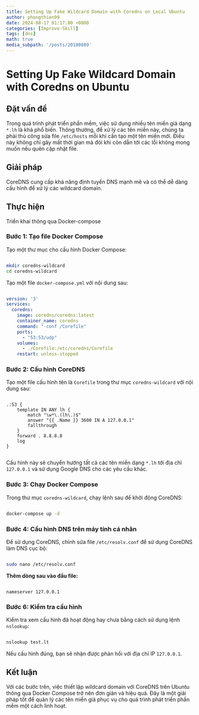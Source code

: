 ```yaml
---
title: Setting Up Fake Wildcard Domain with Coredns on Local Ubuntu
author: phongthien99
date: 2024-08-17 01:17:00 +0800
categories: [Improve-Skill]
tags: [dns]
math: true
media_subpath: '/posts/20180809'
---
```

# Setting Up Fake Wildcard Domain with Coredns on Ubuntu

## Đặt vấn đề
  Trong quá trình phát triển phần mềm, việc sử dụng nhiều tên miền giả dạng `*.lh` là khá phổ biến. Thông thường, để xử lý các tên miền này, chúng ta phải thủ công sửa file `/etc/hosts` mỗi khi cần tạo một tên miền mới. Điều này không chỉ gây mất thời gian mà đôi khi còn dẫn tới các lỗi không mong muốn nếu quên cập nhật file.

## Giải pháp

   CoreDNS cung cấp khả năng định tuyến DNS mạnh mẽ và có thể dễ dàng cấu hình để xử lý các wildcard domain.

## Thực hiện

  Triển khai thông qua Docker-compose
### Bước 1: Tạo file Docker Compose

Tạo một thư mục cho cấu hình Docker Compose:

```bash

mkdir coredns-wildcard
cd coredns-wildcard

```

Tạo một file `docker-compose.yml` với nội dung sau:

```yaml

version: '3'
services:
  coredns:
    image: coredns/coredns:latest
    container_name: coredns
    command: "-conf /Corefile"
    ports:
      - "53:53/udp"
    volumes:
      - ./Corefile:/etc/coredns/Corefile
    restart: unless-stopped

```

### Bước 2: Cấu hình CoreDNS

Tạo một file cấu hình tên là `Corefile` trong thư mục `coredns-wildcard` với nội dung sau:

```

.:53 {
    template IN ANY lh {
        match "\w*\.(lh\.)$"
        answer "{{ .Name }} 3600 IN A 127.0.0.1" 
        fallthrough
    }
    forward . 8.8.8.8
    log
}


```

Cấu hình này sẽ chuyển hướng tất cả các tên miền dạng `*.lh` tới địa chỉ `127.0.0.1` và sử dụng Google DNS cho các yêu cầu khác.

### Bước 3: Chạy Docker Compose

Trong thư mục `coredns-wildcard`, chạy lệnh sau để khởi động CoreDNS:

```bash

docker-compose up -d

```

### Bước 4: Cấu hình DNS trên máy tính cá nhân

Để sử dụng CoreDNS, chỉnh sửa file `/etc/resolv.conf` để sử dụng CoreDNS làm DNS cục bộ:

```bash

sudo nano /etc/resolv.conf

```

**Thêm dòng sau vào đầu file:**

```

nameserver 127.0.0.1

```

### Bước 6: Kiểm tra cấu hình

Kiểm tra xem cấu hình đã hoạt động hay chưa bằng cách sử dụng lệnh `nslookup`:

```bash

nslookup test.lt

```

Nếu cấu hình đúng, bạn sẽ nhận được phản hồi với địa chỉ IP `127.0.0.1`.

## Kết luận

Với các bước trên, việc thiết lập wildcard domain với CoreDNS trên Ubuntu thông qua Docker Compose trở nên đơn giản và hiệu quả. Đây là một giải pháp tốt để quản lý các tên miền giả phục vụ cho quá trình phát triển phần mềm một cách linh hoạt.